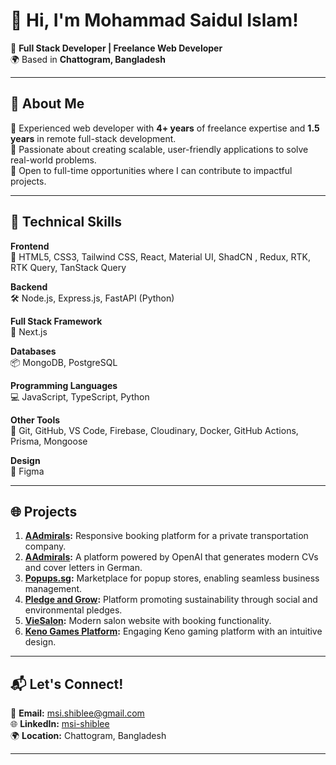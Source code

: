# 👋 Hi, I'm Mohammad Saidul Islam!

🚀 **Full Stack Developer | Freelance Web Developer**  
🌍 Based in **Chattogram, Bangladesh**

---

## 📝 About Me

🔹 Experienced web developer with **4+ years** of freelance expertise and **1.5 years** in remote full-stack development.  
🔹 Passionate about creating scalable, user-friendly applications to solve real-world problems.  
🔹 Open to full-time opportunities where I can contribute to impactful projects.

---

## 🌟 Technical Skills

**Frontend**  
🎨 HTML5, CSS3, Tailwind CSS, React, Material UI, ShadCN , Redux, RTK, RTK Query, TanStack Query  

**Backend**  
🛠️ Node.js, Express.js, FastAPI (Python)  

**Full Stack Framework**  
🔗 Next.js  

**Databases**  
📦 MongoDB, PostgreSQL  

**Programming Languages**  
💻 JavaScript, TypeScript, Python  

**Other Tools**  
🔧 Git, GitHub, VS Code, Firebase, Cloudinary, Docker, GitHub Actions, Prisma, Mongoose  

**Design**  
🎨 Figma  

---

## 🌐 Projects

1. **[AAdmirals](https://aadmirals.com/):** Responsive booking platform for a private transportation company.
2. **[AAdmirals](https://mycoverletter.de):** A platform powered by OpenAI that generates modern CVs and cover letters in German.
3. **[Popups.sg](https://test.popups.sg/):** Marketplace for popup stores, enabling seamless business management.  
4. **[Pledge and Grow](https://pledgeandgrow.com/):** Platform promoting sustainability through social and environmental pledges.  
5. **[VieSalon](https://www.viesalon.com/):** Modern salon website with booking functionality.  
6. **[Keno Games Platform](https://inspiring-puffpuff-f7908f.netlify.app/):** Engaging Keno gaming platform with an intuitive design.

---

## 📬 Let's Connect!

💌 **Email:** [msi.shiblee@gmail.com](mailto:msi.shiblee@gmail.com)  
🌐 **LinkedIn:** [msi-shiblee](https://www.linkedin.com/in/msi-shiblee/)  
🌍 **Location:** Chattogram, Bangladesh  

---
